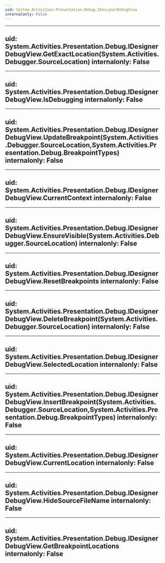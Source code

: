 ```yaml
---
uid: System.Activities.Presentation.Debug.IDesignerDebugView
internalonly: False
---
```


---
uid: System.Activities.Presentation.Debug.IDesignerDebugView.GetExactLocation(System.Activities.Debugger.SourceLocation)
internalonly: False
---

---
uid: System.Activities.Presentation.Debug.IDesignerDebugView.IsDebugging
internalonly: False
---

---
uid: System.Activities.Presentation.Debug.IDesignerDebugView.UpdateBreakpoint(System.Activities.Debugger.SourceLocation,System.Activities.Presentation.Debug.BreakpointTypes)
internalonly: False
---

---
uid: System.Activities.Presentation.Debug.IDesignerDebugView.CurrentContext
internalonly: False
---

---
uid: System.Activities.Presentation.Debug.IDesignerDebugView.EnsureVisible(System.Activities.Debugger.SourceLocation)
internalonly: False
---

---
uid: System.Activities.Presentation.Debug.IDesignerDebugView.ResetBreakpoints
internalonly: False
---

---
uid: System.Activities.Presentation.Debug.IDesignerDebugView.DeleteBreakpoint(System.Activities.Debugger.SourceLocation)
internalonly: False
---

---
uid: System.Activities.Presentation.Debug.IDesignerDebugView.SelectedLocation
internalonly: False
---

---
uid: System.Activities.Presentation.Debug.IDesignerDebugView.InsertBreakpoint(System.Activities.Debugger.SourceLocation,System.Activities.Presentation.Debug.BreakpointTypes)
internalonly: False
---

---
uid: System.Activities.Presentation.Debug.IDesignerDebugView.CurrentLocation
internalonly: False
---

---
uid: System.Activities.Presentation.Debug.IDesignerDebugView.HideSourceFileName
internalonly: False
---

---
uid: System.Activities.Presentation.Debug.IDesignerDebugView.GetBreakpointLocations
internalonly: False
---
